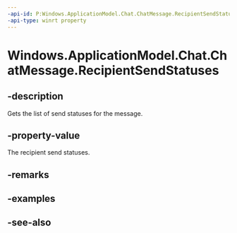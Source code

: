 ```yaml
---
-api-id: P:Windows.ApplicationModel.Chat.ChatMessage.RecipientSendStatuses
-api-type: winrt property
---
```


<!-- Property syntax
public Windows.Foundation.Collections.IMapView<string, Windows.ApplicationModel.Chat.ChatMessageStatus> RecipientSendStatuses { get; }
-->

# Windows.ApplicationModel.Chat.ChatMessage.RecipientSendStatuses

## -description
Gets the list of send statuses for the message.

## -property-value
The recipient send statuses.

## -remarks

## -examples

## -see-also
